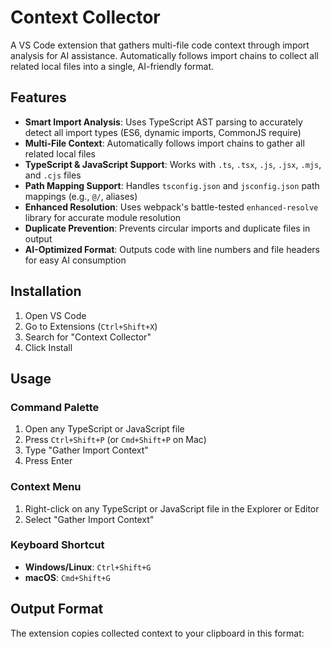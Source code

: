 # Context Collector

A VS Code extension that gathers multi-file code context through import analysis for AI assistance. Automatically follows import chains to collect all related local files into a single, AI-friendly format.

## Features

- **Smart Import Analysis**: Uses TypeScript AST parsing to accurately detect all import types (ES6, dynamic imports, CommonJS require)
- **Multi-File Context**: Automatically follows import chains to gather all related local files
- **TypeScript & JavaScript Support**: Works with `.ts`, `.tsx`, `.js`, `.jsx`, `.mjs`, and `.cjs` files
- **Path Mapping Support**: Handles `tsconfig.json` and `jsconfig.json` path mappings (e.g., `@/`, aliases)
- **Enhanced Resolution**: Uses webpack's battle-tested `enhanced-resolve` library for accurate module resolution
- **Duplicate Prevention**: Prevents circular imports and duplicate files in output
- **AI-Optimized Format**: Outputs code with line numbers and file headers for easy AI consumption

## Installation

1. Open VS Code
2. Go to Extensions (`Ctrl+Shift+X`)
3. Search for "Context Collector"
4. Click Install

## Usage

### Command Palette

1. Open any TypeScript or JavaScript file
2. Press `Ctrl+Shift+P` (or `Cmd+Shift+P` on Mac)
3. Type "Gather Import Context"
4. Press Enter

### Context Menu

1. Right-click on any TypeScript or JavaScript file in the Explorer or Editor
2. Select "Gather Import Context"

### Keyboard Shortcut

- **Windows/Linux**: `Ctrl+Shift+G`
- **macOS**: `Cmd+Shift+G`

## Output Format

The extension copies collected context to your clipboard in this format:
